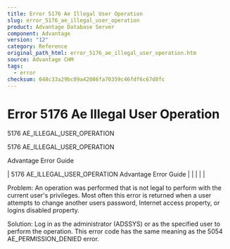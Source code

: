 ```yaml
---
title: Error 5176 Ae Illegal User Operation
slug: error_5176_ae_illegal_user_operation
product: Advantage Database Server
component: Advantage
version: "12"
category: Reference
original_path_html: error_5176_ae_illegal_user_operation.htm
source: Advantage CHM
tags:
  - error
checksum: 048c33a29bc09a42086fa70359c46fdf6c67d8fc
---
```


# Error 5176 Ae Illegal User Operation

5176 AE\_ILLEGAL\_USER\_OPERATION

5176 AE\_ILLEGAL\_USER\_OPERATION

Advantage Error Guide

| 5176 AE\_ILLEGAL\_USER\_OPERATION  Advantage Error Guide |  |  |  |  |

Problem: An operation was performed that is not legal to perform with the current user's privileges. Most often this error is returned when a user attempts to change another users password, Internet access property, or logins disabled property.

Solution: Log in as the administrator (ADSSYS) or as the specified user to perform the operation. This error code has the same meaning as the 5054 AE\_PERMISSION\_DENIED error.
